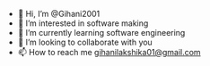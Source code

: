 - 👋 Hi, I’m @Gihani2001
- 👀 I’m interested in software making 
- 🌱 I’m currently learning software engineering 
- 💞️ I’m looking to collaborate with you
- 📫 How to reach me gihanilakshika01@gmail.com

<!---
Gihani2001/Gihani2001 is a ✨ special ✨ repository because its `README.md` (this file) appears on your GitHub profile.
You can click the Preview link to take a look at your changes.
--->
